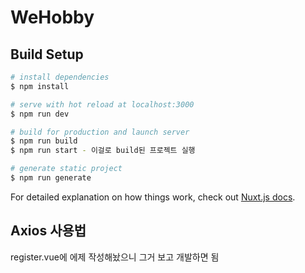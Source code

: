 # WeHobby

## Build Setup

```bash
# install dependencies
$ npm install

# serve with hot reload at localhost:3000
$ npm run dev

# build for production and launch server
$ npm run build
$ npm run start - 이걸로 build된 프로젝트 실행

# generate static project
$ npm run generate
```

For detailed explanation on how things work, check out [Nuxt.js docs](https://nuxtjs.org).

## Axios 사용법
register.vue에 에제 작성해놨으니 그거 보고 개발하면 됨